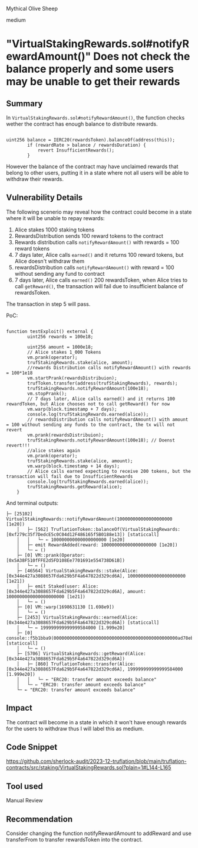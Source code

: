 Mythical Olive Sheep

medium

# "VirtualStakingRewards.sol#notifyRewardAmount()" Does not check the balance properly and some users may be unable to get their rewards

## Summary

In `VirtualStakingRewards.sol#notifyRewardAmount()`, the function checks wether the contract has enough balance to distribute rewards. 
```solidity

uint256 balance = IERC20(rewardsToken).balanceOf(address(this));
        if (rewardRate > balance / rewardsDuration) {
            revert InsufficientRewards();
        }

```



However the balance of the contract may have unclaimed rewards that belong to other users, putting it in a state where not all users will be able to withdraw their rewards.

## Vulnerability Details

The following scenerio may reveal how the contract could become in a state where it will be unable to repay rewards:
1. Alice stakes 1000 staking tokens 
2. RewardsDistribution sends 100 reward tokens to the contract 
3. Rewards distribution calls `notifyRewardAmount()` with rewards = 100 reward tokens
4. 7 days later, Alice calls `earned()` and it returns 100 reward tokens, but Alice doesn't withdraw them
5. rewardsDistribution calls `notifyRewardAmount()` with reward = 100 without sending any fund to contract
6. 7 days later, Alice calls `earned()` 200 rewardsToken, when Alice tries to call `getReward()`, the transaction will fail due to insufficient balance of rewardsToken.

The transaction in step 5 will pass.

PoC:

```solidity

function testExploit() external {
        uint256 rewards = 100e18;

        uint256 amount = 1000e18;
        // Alice stakes 1_000 Tokens
        vm.prank(operator);
        trufStakingRewards.stake(alice, amount);
        //rewards Distribution calls notifyRewardAmount() with rewards = 100*1e18
        vm.startPrank(rewardsDistribuion);
        trufToken.transfer(address(trufStakingRewards), rewards);
        trufStakingRewards.notifyRewardAmount(100e18);
        vm.stopPrank();
        // 7 days later, Alice calls earned() and it returns 100 rewardToken, but Alice chooses not to call getReward() for now
        vm.warp(block.timestamp + 7 days);
        console.log(trufStakingRewards.earned(alice));
        // rewardsDistribution calls notifyRewardAmount() with amount = 100 without sending any funds to the contract, the tx will not revert
        vm.prank(rewardsDistribuion);
        trufStakingRewards.notifyRewardAmount(100e18); // Doenst revert!!!
        //alice stakes again
        vm.prank(operator);
        trufStakingRewards.stake(alice, amount);
        vm.warp(block.timestamp + 14 days);
        // Alice calls earned expecting to receive 200 tokens, but the transaction will fail due to InsufficientRewards
        console.log(trufStakingRewards.earned(alice));
        trufStakingRewards.getReward(alice);
    }
```
And terminal outputs:

```terminal
├─ [25102] VirtualStakingRewards::notifyRewardAmount(100000000000000000000 [1e20]) 
    │   ├─ [562] TruflationToken::balanceOf(VirtualStakingRewards: [0xf279c35f7DedcE5c0C04d12F486165f5B0188e13]) [staticcall]
    │   │   └─ ← 100000000000000000000 [1e20]
    │   ├─ emit RewardAdded(reward: 100000000000000000000 [1e20])
    │   └─ ← ()
    ├─ [0] VM::prank(Operator: [0x5A38F510fFFE2d5FD108Ee7701691e554738D61B]) 
    │   └─ ← ()
    ├─ [46564] VirtualStakingRewards::stake(Alice: [0x344e427a3088657Fda629b5F4a647822d329cd6A], 1000000000000000000000 [1e21]) 
    │   ├─ emit Staked(user: Alice: [0x344e427a3088657Fda629b5F4a647822d329cd6A], amount: 1000000000000000000000 [1e21])
    │   └─ ← ()
    ├─ [0] VM::warp(1698631130 [1.698e9]) 
    │   └─ ← ()
    ├─ [2453] VirtualStakingRewards::earned(Alice: [0x344e427a3088657Fda629b5F4a647822d329cd6A]) [staticcall]
    │   └─ ← 199999999999999584000 [1.999e20]
    ├─ [0] console::f5b1bba9(00000000000000000000000000000000000000000000000ad78ebc5ac619a700) [staticcall]
    │   └─ ← ()
    ├─ [5706] VirtualStakingRewards::getReward(Alice: [0x344e427a3088657Fda629b5F4a647822d329cd6A]) 
    │   ├─ [860] TruflationToken::transfer(Alice: [0x344e427a3088657Fda629b5F4a647822d329cd6A], 199999999999999584000 [1.999e20]) 
    │   │   └─ ← "ERC20: transfer amount exceeds balance"
    │   └─ ← "ERC20: transfer amount exceeds balance"
    └─ ← "ERC20: transfer amount exceeds balance"
```



## Impact

The contract will become in a state in which it won't have enough rewards for the users to withdraw thus I will label this as medium.
## Code Snippet

https://github.com/sherlock-audit/2023-12-truflation/blob/main/truflation-contracts/src/staking/VirtualStakingRewards.sol?plain=1#L144-L165

## Tool used

Manual Review

## Recommendation

Consider changing the function notifyRewardAmount to addReward and use transferFrom to transfer rewardsToken into the contract.
